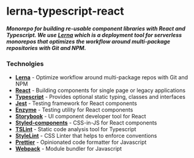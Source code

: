 # lerna-typescript-react

##### Monorepo for building re-usable component libraries with React and Typescript. We use [Lerna] which is a deployment tool for serverless monorepos that optimizes the workflow around multi-package repositories with Git and NPM.

### Technolgies

- **[Lerna]** - Optimize workflow around multi-package repos with Git and NPM
- **[React]** - Building components for single page or legacy applications
- **[Typescript]** - Provides optional static typing, classes and interfaces
- **[Jest]** - Testing framework for React components
- **[Enzyme]** - Testing utility for React components
- **[Storybook]** - UI component developer tool for React
- **[Styled-components]** - CSS-in-JS for React components
- **[TSLint]** - Static code analysis tool for Typescript
- **[StyleLint]** - CSS Linter that helps to enforce conventions
- **[Prettier]** - Opinionated code formatter for Javascript
- **[Webpack]** - Module bundler for Javascript

[lerna]: https://github.com/lerna/lerna
[react]: https://reactjs.org/
[typescript]: https://www.typescriptlang.org/
[jest]: https://jestjs.io/
[enzyme]: https://airbnb.io/enzyme/
[storybook]: https://storybook.js.org/
[styled-components]: https://www.styled-components.com/
[tslint]: https://palantir.github.io/tslint/
[stylelint]: https://github.com/stylelint/stylelint
[prettier]: https://prettier.io/
[webpack]: https://webpack.js.org/
